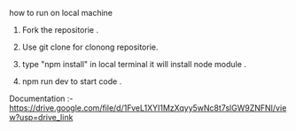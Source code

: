 how to run on local machine 

1. Fork the repositorie .

2. Use git clone for clonong repositorie.

3. type "npm install" in local terminal it will install node module .

4. npm run dev to start code .   


Documentation :- https://drive.google.com/file/d/1FveL1XYI1MzXqyy5wNc8t7slGW9ZNFNI/view?usp=drive_link
